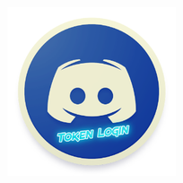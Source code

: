 <img src="https://raw.githubusercontent.com/CoSeR-Source/DC-Token-Login/master/Resources/DC%20Token%20Login.png" height=300 alt="">
